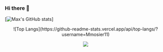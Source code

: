 ### Hi there 👋

 [![Max's GitHub stats](https://github-readme-stats.vercel.app/api?username=Mmosier11&show_icons=true&theme=tokyonight&hide=stars)]
<p align="center">
 
</p>
<p align="center">
  ![Top Langs](https://github-readme-stats.vercel.app/api/top-langs/?username=Mmosier11)
</p>


<p align="center"><img src="https://c.tenor.com/q8U7ukj2gecAAAAC/all-might-scream.gif" /></p>

<!--
**Mmosier11/Mmosier11** is a ✨ _special_ ✨ repository because its `README.md` (this file) appears on your GitHub profile.

Here are some ideas to get you started:

- 🔭 I’m currently working on ...
- 🌱 I’m currently learning ...
- 👯 I’m looking to collaborate on ...
- 🤔 I’m looking for help with ...
- 💬 Ask me about ...
- 📫 How to reach me: ...
- 😄 Pronouns: ...
- ⚡ Fun fact: ...
-->
